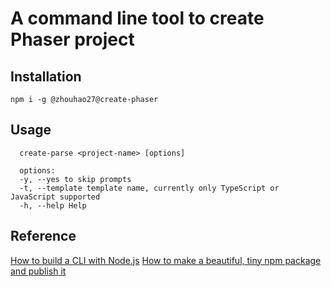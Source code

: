 # A command line tool to create Phaser project

## Installation

```
npm i -g @zhouhao27@create-phaser
```

## Usage

```
  create-parse <project-name> [options]
    
  options:
  -y, --yes to skip prompts
  -t, --template template name, currently only TypeScript or JavaScript supported
  -h, --help Help
```

## Reference

[How to build a CLI with Node.js](https://www.twilio.com/blog/how-to-build-a-cli-with-node-js)
[How to make a beautiful, tiny npm package and publish it](https://medium.freecodecamp.org/how-to-make-a-beautiful-tiny-npm-package-and-publish-it-2881d4307f78)
